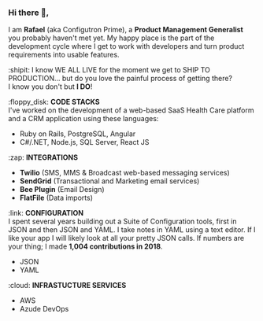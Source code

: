 ### Hi there 👋,
I am **Rafael** (aka Configutron Prime), a **Product Management Generalist** you probably haven't met yet. My happy place is the part of the development cycle where I get to work with developers and turn product requirements into usable features.

:shipit: I know WE ALL LIVE for the moment we get to SHIP TO PRODUCTION... but do you love the painful process of getting there?</br> 
I know you don't but <b>I DO</b>!

<p>
:floppy_disk: <b>CODE STACKS</b></br>
I've worked on the development of a web-based SaaS Health Care platform and a CRM application using these languages:
<ul>
<li>Ruby on Rails, PostgreSQL, Angular</li>
<li>C#/.NET, Node.js, SQL Server, React JS</li>
</ul>  
</p>

<p>
:zap: <b>INTEGRATIONS</b>
<ul>
<li><b>Twilio</b> (SMS, MMS & Broadcast web-based messaging services)</li>
<li><b>SendGrid</b> (Transactional and Marketing email services)</li>
<li><b>Bee Plugin</b> (Email Design)</li>
<li><b>FlatFile</b> (Data imports)</li>
</ul>  
</p>

<p>
:link: <b>CONFIGURATION</b></br>
I spent several years building out a Suite of Configuration tools, first in JSON and then JSON and YAML. I take notes in YAML using a text editor. If I like your app I will likely look at all your pretty JSON calls. If numbers are your thing; I made <b>1,004 contributions in 2018</b>.</br>
<ul>
<li>JSON</li>
<li>YAML</li>
</ul>  
</p>
<p>
:cloud: <b>INFRASTUCTURE SERVICES</b>
<ul>
<li>AWS</li>
<li>Azude DevOps</li>
</ul>  
</p>

<!--
**rafabkny/rafabkny** is a ✨ _special_ ✨ repository because its `README.md` (this file) appears on your GitHub profile.

Here are some ideas to get you started:

- 🔭 I’m currently working on ...
- 🌱 I’m currently learning ...
- 👯 I’m looking to collaborate on ...
- 🤔 I’m looking for help with ...
- 💬 Ask me about ...
- 📫 How to reach me: ...
- 😄 Pronouns: ...
- ⚡ Fun fact: ...
-->

